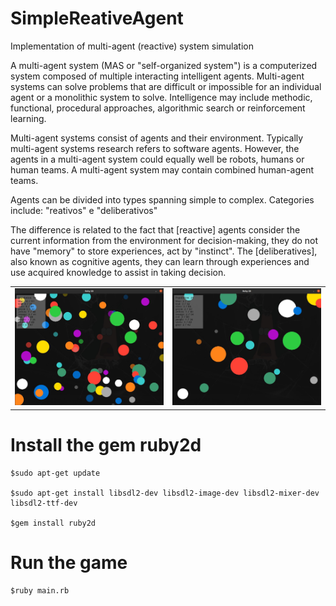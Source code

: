 # SimpleReativeAgent
Implementation of multi-agent (reactive) system simulation

A multi-agent system (MAS or "self-organized system") is a computerized system composed of multiple interacting intelligent agents. Multi-agent systems can solve problems that are difficult or impossible for an individual agent or a monolithic system to solve. Intelligence may include methodic, functional, procedural approaches, algorithmic search or reinforcement learning.

Multi-agent systems consist of agents and their environment. Typically multi-agent systems research refers to software agents. However, the agents in a multi-agent system could equally well be robots, humans or human teams. A multi-agent system may contain combined human-agent teams.

Agents can be divided into types spanning simple to complex. Categories include: "reativos" e "deliberativos"

The difference is related to the fact that [reactive] agents consider the current information from the environment for decision-making, they do not have "memory" to store experiences, act by "instinct". The [deliberatives], also known as cognitive agents, they can learn through experiences and use acquired knowledge to assist in taking decision.

<table width:100%>
  <tr>
    <td><img src="./_/SimpleReativeAgent_img1.jpg"></td>
    <td><img src="./_/SimpleReativeAgent_img2.jpg"></td>
  </tr>
</table>

# Install the gem ruby2d

    $sudo apt-get update

    $sudo apt-get install libsdl2-dev libsdl2-image-dev libsdl2-mixer-dev libsdl2-ttf-dev

    $gem install ruby2d


# Run the game

    $ruby main.rb
